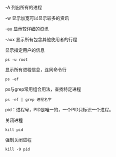 -A 列出所有的进程

-w 显示加宽可以显示较多的资讯

-au 显示较详细的资讯

-aux 显示所有包含其他使用者的行程


显示指定用户的信息
```
ps -u root
```

显示所有进程信息，连同命令行
```
ps -ef
```

ps与grep常用组合用法，查找特定进程
```
ps -ef | grep 进程名字
```

pid：进程号，PID是唯一的，一个PID只标识一个进程。

关闭进程
```
kill pid
```
强制关闭进程
```
kill -9 pid
```

